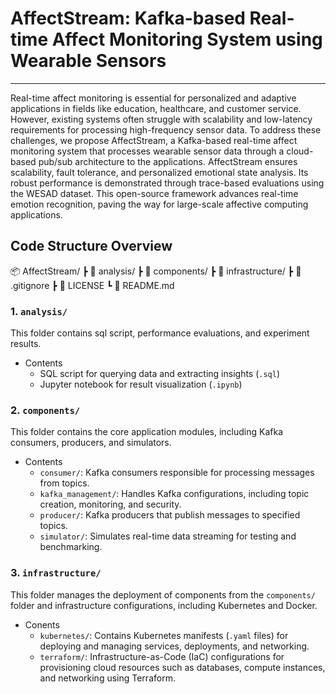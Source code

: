 # AffectStream: Kafka-based Real-time Affect Monitoring System using Wearable Sensors
---
Real-time affect monitoring is essential for personalized and adaptive applications in fields like education, healthcare, and customer service. However, existing systems often struggle with scalability and low-latency requirements for processing high-frequency sensor data. To address these challenges, we propose AffectStream, a Kafka-based real-time affect monitoring system that processes wearable sensor data through a cloud-based pub/sub architecture to the applications. AffectStream ensures scalability, fault tolerance, and personalized emotional state analysis. Its robust performance is demonstrated through trace-based evaluations using the WESAD dataset. This open-source framework advances real-time emotion recognition, paving the way for large-scale affective computing applications.

## Code Structure Overview
📦 AffectStream/
 ┣ 📂 analysis/
 ┣ 📂 components/
 ┣ 📂 infrastructure/
 ┣ 📜 .gitignore
 ┣ 📜 LICENSE
 ┗ 📜 README.md

### 1. `analysis/`
This folder contains sql script, performance evaluations, and experiment results.
- Contents
    - SQL script for querying data and extracting insights (`.sql`)
    - Jupyter notebook for result visualization (`.ipynb`)

### 2. `components/`
This folder contains the core application modules, including Kafka consumers, producers, and simulators.
- Contents
    - `consumer/`: Kafka consumers responsible for processing messages from topics.
    - `kafka_management/`: Handles Kafka configurations, including topic creation, monitoring, and security.
    - `producer/`: Kafka producers that publish messages to specified topics.
    - `simulator/`: Simulates real-time data streaming for testing and benchmarking.

### 3. `infrastructure/`
This folder manages the deployment of components from the `components/` folder and infrastructure configurations, including Kubernetes and Docker.
- Conents
    - `kubernetes/`: Contains Kubernetes manifests (`.yaml` files) for deploying and managing services, deployments, and networking.
    - `terraform/`: Infrastructure-as-Code (IaC) configurations for provisioning cloud resources such as databases, compute instances, and networking using Terraform.
